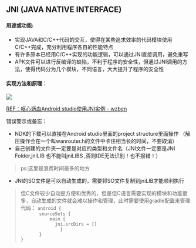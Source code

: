 
## JNI (JAVA NATIVE INTERFACE)
#### 用途或功能:
* 实现JAVA和C/C++代码的交互，使得在某些追求效率的代码模块使用C/C++完成，充分利用程序各自的性能特点
* 有许多原本已经用C/C++实现的功能逻辑，可以通过JNI直接调用，避免重写
* APK文件可以进行反编译的缺陷，不利于程序的安全性，但通过JNI调用的方法，使得代码分为几个模块，不同语言，大大提升了程序的安全性

#### 实现方法和原理：
![](http://a.hiphotos.baidu.com/baike/c0%3Dbaike80%2C5%2C5%2C80%2C26/sign=f652ae8d7cd98d1062d904634056d36b/34fae6cd7b899e51d73c026542a7d933c8950d14.jpg)

[REF：呕心沥血Android studio使用JNI实例 - wzben ](http://www.cnblogs.com/wzben/p/5733571.html)

错误警示或备忘：
* NDK的下载可以直接在Android studio里面的project structure里面操作 （解压操作会在一个叫wanrouter.h的文件中卡住相当长的时间，不要取消）
* 自己创建的文件夹一定要是对应的类型和文件名（JNI文件一定要是JNI Folder,jniLIB 也不能叫jniLIBS ,否则IDE无法识别！也不报错！）
> ps:这里是浪费时间最多的地方
* JNI的SO文件是可以自动生成的，需要将SO文件复制到jniLIB才能顺利执行
> 但C文件较少自动是方便和优秀的，但是但C语言需要实现的模块和功能很多，自动生成的文件就会难以操作和管理，此时需要使用gradle配置来管理
代码：
`android {`  
`       sourceSets {`  
`           main {`  
`             jni.srcDirs = []`  
`               }`  
`       }`  
`}`  
